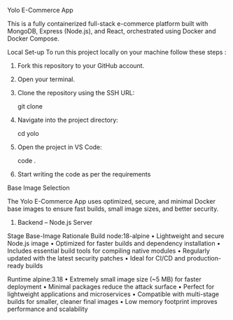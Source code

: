 Yolo E-Commerce App

This is a fully containerized full-stack e-commerce platform built with MongoDB, Express (Node.js), and React, orchestrated using Docker and Docker Compose.

Local Set-up
To run this project locally on your machine follow these steps :

1. Fork this repository to your GitHub account.

2. Open your terminal.

3. Clone the repository using the SSH URL:

    git clone <your-forked-repo-ssh-url>

4. Navigate into the project directory:

    cd yolo

5. Open the project in VS Code:

    code .

6. Start writing the code as per the requirements

Base Image Selection

The Yolo E-Commerce App uses optimized, secure, and minimal Docker base images to ensure fast builds, small image sizes, and better security.

1. Backend – Node.js Server

Stage           Base-Image                      Rationale
Build           node:18-alpine                  • Lightweight and secure Node.js image
                                                • Optimized for faster builds and dependency installation
                                                • Includes essential build tools for compiling native modules
                                                • Regularly updated with the latest security patches
                                                • Ideal for CI/CD and production-ready builds


Runtime         alpine:3.18                     • Extremely small image size (~5 MB) for faster
                                                deployment
                                                • Minimal packages reduce the attack surface
                                                • Perfect for lightweight applications and microservices
                                                • Compatible with multi-stage builds for smaller, cleaner final images
                                                • Low memory footprint improves performance and scalability